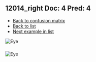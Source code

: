 ## 12014_right Doc: 4 Pred: 4
- [Back to confusion matrix](https://github.com/juliandewit/kaggle_retinopathy/blob/master/matrix.md)
- [Back to list](https://github.com/juliandewit/kaggle_retinopathy/blob/master/lists/44/list.md)
- [Next example in list](https://github.com/juliandewit/kaggle_retinopathy/blob/master/lists/44/12/12108_left.md)

![Eye](https://retinopaty.blob.core.windows.net/size1024/12014_right_4.jpeg)

### 

![Eye]()
